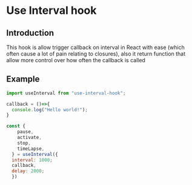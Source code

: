 # Use Interval hook
## Introduction
  This hook is allow trigger callback on interval in React with ease (which often cause a lot of pain relating to closures), also it return function that allow more control over how often the callback is called
## Example
```javascript
import useInterval from "use-interval-hook";

callback = ()=>{
  console.log("Hello world!");
}

const {
    pause,
    activate,
    stop,
    timeLapse,
  } = useInterval({
  interval: 1000;
  callback,
  delay: 2000;
  })


```